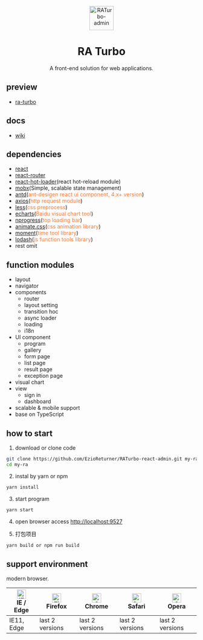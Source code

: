 <p align="center">
  <a href="https://github.com/EzioReturner/ra-turbo">
    <img alt="RATurbo-admin" height="64" src="./public/favicon.ico">
  </a>
</p>

<h1 align="center">RA Turbo</h1>

<div align="center">
  A front-end solution for web applications.
</div>

## preview

- [ra-turbo](https://ezioreturner.github.io/RATurbo-dist/dist/index.html)

## docs

- [wiki](https://ezioreturner.github.io/RATurbo-docs/#/)

## dependencies

- [react](https://facebook.github.io/react/)
- [react-router](https://react-guide.github.io/react-router-cn/)
- [react-hot-loader](https://github.com/gaearon/react-hot-loader)(react hot-reload module)
- [mobx](https://github.com/mobxjs/mobx)(Simple, scalable state management)
- [antd](https://ant.design/index-cn)(<span style="color: rgb(243,121,52);">ant-desigen react ui component, 4.x+ version</span>)
- [axios](https://github.com/mzabriskie/axios)(<span style="color: rgb(243,121,52);">http request module</span>)
- [less](http://lesscss.cn/)(<span style="color: rgb(243,121,52);">css preprocess</span>)
- [echarts](https://github.com/apache/incubator-echarts)(<span style="color: rgb(243,121,52);">Baidu visual chart tool</span>)
- [nprogress](https://github.com/rstacruz/nprogress)(<span style="color: rgb(243,121,52);">top loading bar</span>)
- [animate.css](https://daneden.github.io/animate.css/)(<span style="color: rgb(243,121,52);">css animation library</span>)
- [moment](http://momentjs.cn/)(<span style="color: rgb(243,121,52);">time tool library</span>)
- [lodash](https://www.lodashjs.com/)(<span style="color: rgb(243,121,52);">js function tools library</span>)
- rest omit

## function modules

- layout
- navigator
- components
    - router
    - layout setting
    - transition hoc
    - async loader
    - loading 
    - i18n
- UI component
    - program
    - gallery
    - form page
    - list page
    - result page
    - exception page
- visual chart
- view
    - sign in
    - dashboard
- scalable & mobile support 
- base on TypeScript

## how to start

1. download or clone code

```bash
git clone https://github.com/EzioReturner/RATurbo-react-admin.git my-ra
cd my-ra
```

2. instal by yarn or npm

```bash
yarn install
```

3. start program

```bash
yarn start
```

4. open browser access [http://localhost:9527](http://localhost:9527)

5. 打包项目

```bash
yarn build or npm run build
```

## support environment

modern browser.

| [<img src="https://raw.githubusercontent.com/alrra/browser-logos/master/src/edge/edge_48x48.png" alt="IE / Edge" width="24px" height="24px" />](http://godban.github.io/browsers-support-badges/)</br>IE / Edge | [<img src="https://raw.githubusercontent.com/alrra/browser-logos/master/src/firefox/firefox_48x48.png" alt="Firefox" width="24px" height="24px" />](http://godban.github.io/browsers-support-badges/)</br>Firefox | [<img src="https://raw.githubusercontent.com/alrra/browser-logos/master/src/chrome/chrome_48x48.png" alt="Chrome" width="24px" height="24px" />](http://godban.github.io/browsers-support-badges/)</br>Chrome | [<img src="https://raw.githubusercontent.com/alrra/browser-logos/master/src/safari/safari_48x48.png" alt="Safari" width="24px" height="24px" />](http://godban.github.io/browsers-support-badges/)</br>Safari | [<img src="https://raw.githubusercontent.com/alrra/browser-logos/master/src/opera/opera_48x48.png" alt="Opera" width="24px" height="24px" />](http://godban.github.io/browsers-support-badges/)</br>Opera |
| --------- | --------- | --------- | --------- | --------- | 
|IE11, Edge| last 2 versions| last 2 versions| last 2 versions| last 2 versions
